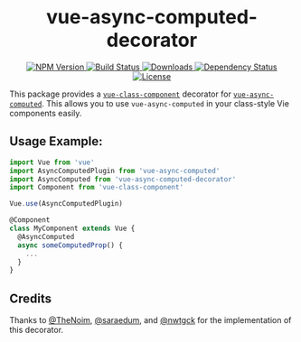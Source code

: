 <big><h1 align="center">vue-async-computed-decorator</h1></big>

<p align="center">
  <a href="https://npmjs.org/package/vue-async-computed-decorator">
    <img src="https://img.shields.io/npm/v/vue-async-computed-decorator.svg?style=flat-square"
         alt="NPM Version">
  </a>

  <a href="https://travis-ci.org/foxbenjaminfox/vue-async-computed-decorator">
    <img src="https://img.shields.io/travis/foxbenjaminfox/vue-async-computed-decorator.svg?style=flat-square"
         alt="Build Status">
  </a>

  <a href="https://npmjs.org/package/vue-async-computed-decorator">
    <img src="https://img.shields.io/npm/dm/vue-async-computed-decorator.svg?style=flat-square"
         alt="Downloads">
  </a>

  <a href="https://david-dm.org/foxbenjaminfox/vue-async-computed-decorator.svg">
    <img src="https://david-dm.org/foxbenjaminfox/vue-async-computed-decorator.svg?style=flat-square"
         alt="Dependency Status">
  </a>

  <a href="https://github.com/foxbenjaminfox/vue-async-computed-decorator/blob/master/LICENSE">
    <img src="https://img.shields.io/npm/l/vue-async-computed-decorator.svg?style=flat-square"
         alt="License">
  </a>
</p>

This package provides a [`vue-class-component`](https://github.com/vuejs/vue-class-component/) decorator for [`vue-async-computed`](https://github.com/foxbenjaminfox/vue-async-computed). This allows you to use `vue-async-computed` in your class-style Vie components easily.

## Usage Example:

```javascript
import Vue from 'vue'
import AsyncComputedPlugin from 'vue-async-computed'
import AsyncComputed from 'vue-async-computed-decorator'
import Component from 'vue-class-component'

Vue.use(AsyncComputedPlugin)

@Component
class MyComponent extends Vue {
  @AsyncComputed
  async someComputedProp() {
    ...
  }
}
```

## Credits

Thanks to [@TheNoim](https://github.com/TheNoim), [@saraedum](https://github.com/saraedum), and [@nwtgck](https://github.com/nwtgck) for the implementation of this decorator.
